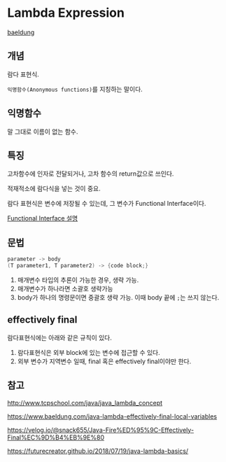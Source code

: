 # Lambda Expression
[baeldung](https://www.baeldung.com/tag/lambda-expressions)

## 개념
람다 표현식.

`익명함수(Anonymous functions)`를 지칭하는 말이다.

## 익명함수
말 그대로 이름이 없는 함수.

## 특징
고차함수에 인자로 전달되거나, 고차 함수의 return값으로 쓰인다. 

적재적소에 람다식을 넣는 것이 중요.

람다 표현식은 변수에 저장될 수 있는데, 그 변수가 Functional Interface이다. 

[Functional Interface 설명](./Java%20Functional%20Interface.md)

## 문법
~~~java
parameter -> body
(T parameter1, T parameter2) -> {code block;}
~~~

1. 매개변수 타입의 추론이 가능한 경우, 생략 가능.
2. 매개변수가 하나라면 소괄호 생략가능
3. body가 하나의 명령문이면 중괄호 생략 가능. 이때 body 끝에 `;`는 쓰지 않는다.

## effectively final
람다표현식에는 아래와 같은 규칙이 있다.
1. 람다표현식은 외부 block에 있는 변수에 접근할 수 있다.
2. 외부 변수가 지역변수 일때, final 혹은 effectively final이야만 한다.

## 참고
http://www.tcpschool.com/java/java_lambda_concept

https://www.baeldung.com/java-lambda-effectively-final-local-variables

https://velog.io/@snack655/Java-Fire%ED%95%9C-Effectively-Final%EC%9D%B4%EB%9E%80

https://futurecreator.github.io/2018/07/19/java-lambda-basics/

